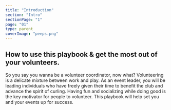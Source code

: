 ```yaml
---
title: "Introduction"
section: "Intro"
sectionPage: "1"
page: "01"
type: parent
coverImage: "peeps.png"
---
```


## How to use this playbook & get the most out of your volunteers.

So you say you wanna be a volunteer coordinator, now what? Volunteering is a delicate mixture between work and play. As an event leader, you will be leading individuals who have freely given their time to benefit the club and advance the spirit of curling. Having fun and socializing while doing good is the key motivator for people to volunteer. This playbook will help set you and your events up for success.
